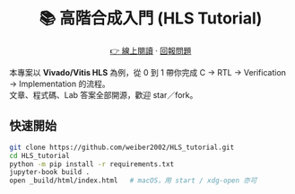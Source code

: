 <h1 align="center">📚 高階合成入門 (HLS Tutorial)</h1>
<p align="center">
  <a href="https://weiber2002.github.io/HLS_tutorial/" target="_blank">👉 線上閱讀</a> ·
  <a href="https://github.com/weiber2002/HLS_tutorial/issues/new" target="_blank">回報問題</a>
</p>

本專案以 **Vivado/Vitis HLS** 為例，從 0 到 1 帶你完成
C → RTL → Verification → Implementation 的流程。  
文章、程式碼、Lab 答案全部開源，歡迎 star／fork。

## 快速開始
```bash
git clone https://github.com/weiber2002/HLS_tutorial.git
cd HLS_tutorial
python -m pip install -r requirements.txt
jupyter-book build .
open _build/html/index.html   # macOS，用 start / xdg-open 亦可
